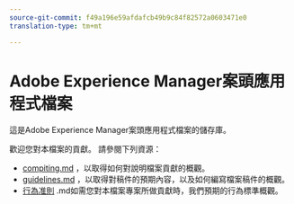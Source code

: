 ```yaml
---
source-git-commit: f49a196e59afdafcb49b9c84f82572a0603471e0
translation-type: tm+mt

---
```

# Adobe Experience Manager案頭應用程式檔案

這是Adobe Experience Manager案頭應用程式檔案的儲存庫。

歡迎您對本檔案的貢獻。 請參閱下列資源：

* [compiting.md](contributing.md) ，以取得如何對說明檔案貢獻的概觀。
* [guidelines.md](guidelines.md) ，以取得對稿件的預期內容，以及如何編寫檔案稿件的概觀。
* [行為准則](code-of-conduct.md) .md如需您對本檔案專案所做貢獻時，我們預期的行為標準概觀。
